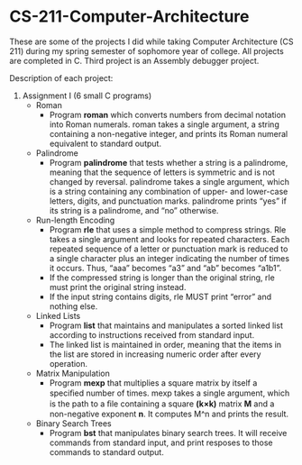 # CS-211-Computer-Architecture
These are some of the projects I did while taking Computer Architecture (CS 211) during my spring semester of sophomore year of college. All projects are completed in C. Third project is an Assembly debugger project.

Description of each project:

  1. Assignment I (6 small C programs)
      - Roman
        - Program **roman** which converts numbers from decimal notation into Roman numerals. roman takes a single argument, a string                   containing a non-negative integer, and prints its Roman numeral equivalent to standard output.
      - Palindrome
        - Program **palindrome** that tests whether a string is a palindrome, meaning that the sequence of letters is symmetric and is not               changed by reversal. palindrome takes a single argument, which is a string containing any combination of upper- and lower-case             letters, digits, and punctuation marks. palindrome prints “yes” if its string is a palindrome, and “no” otherwise.
      - Run-length Encoding
        - Program **rle** that uses a simple method to compress strings. Rle takes a single argument and looks for repeated characters. Each             repeated sequence of a letter or punctuation mark is reduced to a single character plus an integer indicating the number of               times it occurs. Thus, “aaa” becomes “a3” and “ab” becomes “a1b1”. 
        - If the compressed string is longer than the original string, rle must print the original string instead. 
        - If the input string contains digits, rle MUST print “error” and nothing else.
      - Linked Lists
        - Program **list** that maintains and manipulates a sorted linked list according to instructions received from standard input.
        - The linked list is maintained in order, meaning that the items in the list are stored in increasing numeric order after every           operation.
      - Matrix Manipulation
        - Program **mexp** that multiplies a square matrix by itself a speciﬁed number of times. mexp takes a single argument, which is the           path to a ﬁle containing a square **(k×k)** matrix **M** and a non-negative exponent **n**. It computes M^n and prints the               result. 
      - Binary Search Trees
        - Program **bst** that manipulates binary search trees. It will receive commands from standard input, and print resposes to those             commands to standard output.
       



      
